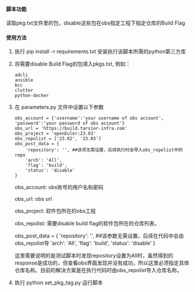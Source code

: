 #### 脚本功能

读取pkg.txt文件里的包，disable这些包在obs指定工程下指定仓库的Build Flag

#### 使用方法

1. 执行 pip install -r requirements.txt 安装执行该脚本所需的python第三方库

2. 将需要disable Build Flag的包填入pkgs.txt, 例如：

   ````
   adcli
   ansible
   bcc
   clutter
   python-docker
   ````

2. 在 parameters.py 文件中设置以下参数

   ````
   obs_account = {'username':'your username of obs account', 'password':'your password of obs account'}
   obs_url = 'https://build.tarsier-infra.com'
   obs_project = 'openEuler:23.03'
   obs_repolist = ['23.02', '23.03']
   obs_post_data = {
       'repository': '', ##该项无需设置，后续执行时会导入obs_repolist中的repo
       'arch': 'All',
       'flag': 'build',
       'status': 'disable'
   }
   ````
   
   obs_account: obs账号的用户名和密码
   
   obs_url: obs url
   
   obs_project: 软件包所在的obs工程
   
   obs_repolist: 需要disable build flag的软件包所在的仓库列表。
   
   obs_post_data = {
       'repository': '',    ##该参数无需设置，后续在代码中会由obs_repolist导
       'arch': 'All',
       'flag': 'build',
       'status': 'disable'
   }
   
   这里需要说明的是测试脚本时发现repository设置为All时，虽然得到的response是成功的，但查看obs界面发现并没有成功，所以这里必须指定具体仓库名称。目前的解决方案是在执行代码时由obs_repolist导入仓库名称。

4. 执行 python set_pkg_tag.py 运行脚本

